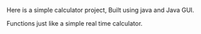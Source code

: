 Here is a simple calculator project, Built using java and Java GUI.

Functions just like a simple real time calculator.
